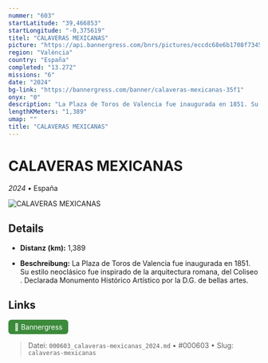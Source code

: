 ```yaml
---
nummer: "603"
startLatitude: "39,466853"
startLongitude: "-0,375619"
titel: "CALAVERAS MEXICANAS"
picture: "https://api.bannergress.com/bnrs/pictures/eccdc68e6b1708f73455329bc55f459c"
region: "València"
country: "España"
completed: "13.272"
missions: "6"
date: "2024"
bg-link: "https://bannergress.com/banner/calaveras-mexicanas-35f1"
onyx: "0"
description: "La Plaza de Toros de Valencia fue inaugurada en 1851. Su estilo neoclásico fue inspirado de la arquitectura romana, del Coliseo . Declarada Monumento Histórico Artístico por la D.G. de bellas artes."
lengthKMeters: "1,389"
umap: ""
title: "CALAVERAS MEXICANAS"
---
```

# CALAVERAS MEXICANAS

*2024* • España

![CALAVERAS MEXICANAS](https://api.bannergress.com/bnrs/pictures/eccdc68e6b1708f73455329bc55f459c)

## Details
- **Distanz (km):** 1,389



- **Beschreibung:** La Plaza de Toros de Valencia fue inaugurada en 1851. Su estilo neoclásico fue inspirado de la arquitectura romana, del Coliseo . Declarada Monumento Histórico Artístico por la D.G. de bellas artes.


## Links
<div style="margin-top: 0.5em;">
<a href="https://bannergress.com/banner/calaveras-mexicanas-35f1" target="_blank" style="display:inline-block;margin-right:8px;padding:6px 12px;background-color:#3c8b3c;color:white;text-decoration:none;border-radius:6px;">🔗 Bannergress</a>

</div>


> Datei: `000603_calaveras-mexicanas_2024.md` • #000603 • Slug: `calaveras-mexicanas`
